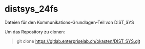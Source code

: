 # distsys_24fs
Dateien für den Kommunikations-Grundlagen-Teil von DIST_SYS

Um das Repository zu clonen:
> git clone https://gitlab.enterpriselab.ch/okasten/DIST_SYS.git
